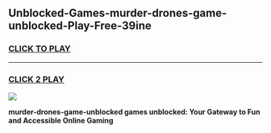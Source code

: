 
## Unblocked-Games-murder-drones-game-unblocked-Play-Free-39ine
<h3>
<a href="https://premium76.site?title=murder-drones-game-unblocked&ref=20A">CLICK TO PLAY</a></h3>
<hr>

<h3>
<a href="https://premium76.site?title=murder-drones-game-unblocked&ref=20A">CLICK 2 PLAY</a>
  
</h3>

<a href="https://premium76.site?title=murder-drones-game-unblocked&ref=20A"><img src="https://clearcache.store/games.png"></a>


**murder-drones-game-unblocked games unblocked: Your Gateway to Fun and Accessible Online Gaming**
